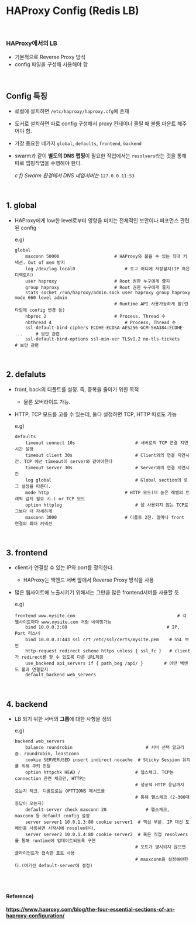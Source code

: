 # HAProxy Config (Redis LB)

<br>

### HAProxy에서의 LB

* 기본적으로 Reverse Proxy 방식
* config 파일을 구성해 사용해야 함

<br>

## Config 특징

* 로컬에 설치하면 `/etc/haproxy/haproxy.cfg`에 존재

* 도커로 설치하면 따로 config 구성해서 proxy 컨테이너 올릴 때 볼륨 마운트 해주어야 함.

* 가장 중요한 네가지 `global`, `defaults`, `frontend`, `backend`

* swarm과 같이 **별도의 DNS 맵핑**이 필요한 작업에서는 `resolvers`라는 것을 통해 따로 맵핑작업을 수행해야 한다.

  *c f) Swarm 환경에서 DNS 네임서버는* `127.0.0.11:53`

<br>

## 1. global

* HAProxy에게 low한 level로부터 영향을 미치는 전체적인 보안이나 퍼포먼스 관련된 config

  e.g) 

  ```
  global
      maxconn 50000						# HAProxy와 붙을 수 있는 최대 커넥션. Out of mem 방지
      log /dev/log local0					# 로그 어디에 저장할지(IP 혹은 디렉토리)
      user haproxy						# Root 권한 누구에게 줄지
      group haproxy						# Root 권한 누구에게 줄지
      stats socket /run/haproxy/admin.sock user haproxy group haproxy mode 660 level admin
      									# Runtime API 사용가능하게 함(런타임에 config 변경 등)
      nbproc 2							# Process, Thread 수
      nbthread 4							# Process, Thread 수
      ssl-default-bind-ciphers ECDHE-ECDSA-AES256-GCM-SHA384:ECDHE- ...		# 보안 관련
      ssl-default-bind-options ssl-min-ver TLSv1.2 no-tls-tickets				# 보안 관련
  ```

<br>

## 2. defaluts 

* front, back의 디폴트를 설정. 즉, 중복을 줄이기 위한 목적

  * 물론 오버라이드 가능.

* HTTP, TCP 모드를 고를 수 있는데, 둘다 설정하면 TCP, HTTP 따로도 가능

  e.g)

  ```
  defaults
      timeout connect 10s						# 서버로의 TCP 연결 지연시간 설정
      timeout client 30s						# Client와의 연결 지연시간. TCP 에선 timeout이 server와 같아야한다
      timeout server 30s						# Server와의 연결 지연시간
      log global								# Global section의 로그 설정을 따른다.
      mode http								# HTTP 모드(더 높은 레벨의 트래픽 감지 필요 시.) or TCP 모드
      option httplog							# 잘 사용되지 않는 TCP로그보다 더 자세하게
      maxconn 3000							# 디폴트 2천. 얼마나 front 연결의 최대 커넥션
  ```

<br>

## 3. frontend

* client가 연결할 수 있는 IP와 port를 정의한다.

  * HAProxy는 백엔드 서버 앞에서 Reverse Proxy 방식을 사용

* 많은 웹사이트에 노출시키기 위해서는 그만큼 많은 frontend서버를 사용할 듯

  e.g)

  ```
  frontend www.mysite.com										# 각 웹사이트마다 www.mysite.com 처럼 네이밍가능
      bind 10.0.0.3:80										# IP, Port 리스너
      bind 10.0.0.3:443 ssl crt /etc/ssl/certs/mysite.pem    # SSL 보안
      http-request redirect scheme https unless { ssl_fc }   # client가 redirect를 할 수 있도록 다른 URL제공
      use_backend api_servers if { path_beg /api/ }		   # 어떤 백엔드 풀과 연결할지
      default_backend web_servers								
  ```

<br>

## 4. backend

* LB 되기 위한 서버의 **그룹**에 대한 사항을 정의

  e.g)

  ```
  backend web_servers
      balance roundrobin							# 서버 선택 알고리즘. roundrobin, leastconn
      cookie SERVERUSED insert indirect nocache  # Sticky Session 유지를 위해 쿠키 전달
      option httpchk HEAD /						# 헬스체크. TCP는 connection 관련 체크만, HTTP는 
      											# 성공적 HTTP 응답까지 오는지 체크. 디폴트로는 OPTTIONS 메서드를
      											# 통해 헬스체크 (2~300대 응답이 오는지)
      default-server check maxconn 20				# 헬스체크, maxconn 등 default config 설정
      server server1 10.0.1.3:80 cookie server1  # 핵심 부분. IP 대신 도메인을 사용하면 시작시에 resolve된다.
      server server2 10.0.1.4:80 cookie server2  # 혹은 직접 resolvers를 통해 runtime에 업데이트되도록 구현
      											# 포트가 명시되지 않으면 클라이언트가 접속한 포트 사용
      											# maxxconn을 설정해야한다.(여기선 default-server에 설정)
  ```

<br><br>

#### Reference)

#### https://www.haproxy.com/blog/the-four-essential-sections-of-an-haproxy-configuration/